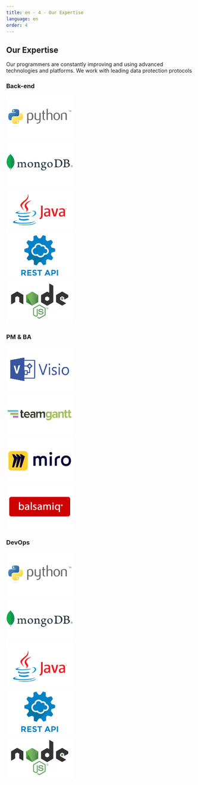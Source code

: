 ```yaml
---
title: en - 4 - Our Expertise
language: en
order: 4
---
```

<div class="title-block center"><h2>Our Expertise</h2></div>
<div class="content-block">
<div class="intro-block">Our programmers are constantly improving and using advanced technologies and platforms. We work with leading data protection protocols</div>
<div class="text-block">
<h3>Back-end</h3>
<div class="pics-block">
<div class="pic"><img src="/static/img/python-logo.png" width=180 height=120></div>
<div class="pic"><img src="/static/img/mongodblogo.png" width=180 height=120></div>
<div class="pic"><img src="/static/img/javalogo.png" width=180 height=120></div>
<div class="pic"><img src="/static/img/restapilogo.png" width=180 height=120></div>
<div class="pic"><img src="/static/img/nodejslogo.png" width=180 height=120></div>
</div>
<h3>PM & BA</h3>
<div class="pics-block">
<div class="pic"><img src="/static/img/logo-visio.png" width=180 height=120></div>
<div class="pic"><img src="/static/img/teamgantt-logo.png" width=180 height=120></div>
<div class="pic"><img src="/static/img/mirologo.png" width=180 height=120></div>
<div class="pic"><img src="/static/img/balsamiq-logo.png" width=180 height=120></div>
</div>
<h3>DevOps</h3>
<div class="pics-block">
<div class="pic"><img src="/static/img/python-logo.png" width=180 height=120></div>
<div class="pic"><img src="/static/img/mongodblogo.png" width=180 height=120></div>
<div class="pic"><img src="/static/img/javalogo.png" width=180 height=120></div>
<div class="pic"><img src="/static/img/restapilogo.png" width=180 height=120></div>
<div class="pic"><img src="/static/img/nodejslogo.png" width=180 height=120></div>
</div>

</div>
</div>